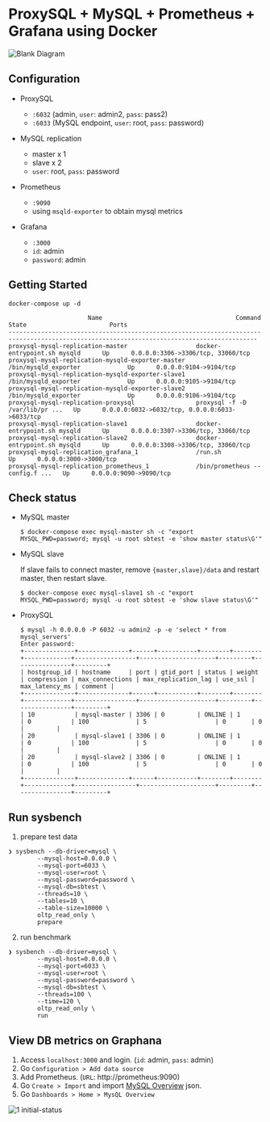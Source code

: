 # ProxySQL + MySQL + Prometheus + Grafana using Docker

![Blank Diagram](https://user-images.githubusercontent.com/13511520/83347412-e2c4f280-a35f-11ea-8048-2b0645e99245.png)

## Configuration

- ProxySQL
   - `:6032` (admin, `user`: admin2, `pass`: pass2)
   - `:6033` (MySQL endpoint, `user`: root, `pass`: password)

- MySQL replication
  - master x 1
  - slave x 2
  - `user`: root, `pass`: password

- Prometheus
  - `:9090`
  - using `msqld-exporter` to obtain mysql metrics

- Grafana
  - `:3000`
  - `id`: admin
  - `password`: admin


## Getting Started

```
docker-compose up -d
```

```
                      Name                                     Command               State                       Ports
-------------------------------------------------------------------------------------------------------------------------------------------
proxysql-mysql-replication-master                   docker-entrypoint.sh mysqld      Up      0.0.0.0:3306->3306/tcp, 33060/tcp
proxysql-mysql-replication-mysqld-exporter-master   /bin/mysqld_exporter             Up      0.0.0.0:9104->9104/tcp
proxysql-mysql-replication-mysqld-exporter-slave1   /bin/mysqld_exporter             Up      0.0.0.0:9105->9104/tcp
proxysql-mysql-replication-mysqld-exporter-slave2   /bin/mysqld_exporter             Up      0.0.0.0:9106->9104/tcp
proxysql-mysql-replication-proxysql                 proxysql -f -D /var/lib/pr ...   Up      0.0.0.0:6032->6032/tcp, 0.0.0.0:6033->6033/tcp
proxysql-mysql-replication-slave1                   docker-entrypoint.sh mysqld      Up      0.0.0.0:3307->3306/tcp, 33060/tcp
proxysql-mysql-replication-slave2                   docker-entrypoint.sh mysqld      Up      0.0.0.0:3308->3306/tcp, 33060/tcp
proxysql-mysql-replication_grafana_1                /run.sh                          Up      0.0.0.0:3000->3000/tcp
proxysql-mysql-replication_prometheus_1             /bin/prometheus --config.f ...   Up      0.0.0.0:9090->9090/tcp
```

## Check status

- MySQL master

    ```
    $ docker-compose exec mysql-master sh -c "export MYSQL_PWD=password; mysql -u root sbtest -e 'show master status\G'"
    ```

- MySQL slave
    
    If slave fails to connect master, remove `{master,slave}/data` and restart master, then restart slave.

    ```
    $ docker-compose exec mysql-slave1 sh -c "export MYSQL_PWD=password; mysql -u root sbtest -e 'show slave status\G'"
    ```


- ProxySQL

  ```
  $ mysql -h 0.0.0.0 -P 6032 -u admin2 -p -e 'select * from mysql_servers'
  Enter password:
  +--------------+--------------+------+-----------+--------+--------+-------------+-----------------+---------------------+---------+----------------+---------+
  | hostgroup_id | hostname     | port | gtid_port | status | weight | compression | max_connections | max_replication_lag | use_ssl | max_latency_ms | comment |
  +--------------+--------------+------+-----------+--------+--------+-------------+-----------------+---------------------+---------+----------------+---------+
  | 10           | mysql-master | 3306 | 0         | ONLINE | 1      | 0           | 100             | 5                   | 0       | 0              |         |
  | 20           | mysql-slave1 | 3306 | 0         | ONLINE | 1      | 0           | 100             | 5                   | 0       | 0              |         |
  | 20           | mysql-slave2 | 3306 | 0         | ONLINE | 1      | 0           | 100             | 5                   | 0       | 0              |         |
  +--------------+--------------+------+-----------+--------+--------+-------------+-----------------+---------------------+---------+----------------+---------+
  ```

## Run sysbench

1. prepare test data

```shell
❯ sysbench --db-driver=mysql \
        --mysql-host=0.0.0.0 \
        --mysql-port=6033 \
        --mysql-user=root \
        --mysql-password=password \
        --mysql-db=sbtest \
        --threads=10 \
        --tables=10 \
        --table-size=10000 \
        oltp_read_only \
        prepare
```

2. run benchmark

```shell
❯ sysbench --db-driver=mysql \
        --mysql-host=0.0.0.0 \
        --mysql-port=6033 \
        --mysql-user=root \
        --mysql-password=password \
        --mysql-db=sbtest \
        --threads=100 \
        --time=120 \
        oltp_read_only \
        run
```


## View DB metrics on Graphana

  1. Access `localhost:3000` and login. (`id`: admin, `pass`: admin)
  2. Go `Configuration > Add data source`
  3. Add Prometheus. (`URL`: http://prometheus:9090)
  4. Go `Create > Import` and import [MySQL Overview](https://github.com/percona/grafana-dashboards/blob/master/dashboards/MySQL_Overview.json) json.
  5. Go `Dashboards > Home > MysQL Overview`


  ![1 initial-status](https://user-images.githubusercontent.com/13511520/83347808-86170700-a362-11ea-98da-9b5f21db7ee7.png)
